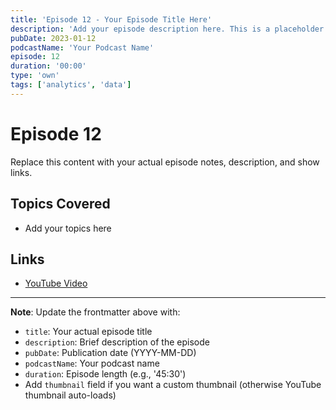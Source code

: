 ```yaml
---
title: 'Episode 12 - Your Episode Title Here'
description: 'Add your episode description here. This is a placeholder for your podcast episode.'
pubDate: 2023-01-12
podcastName: 'Your Podcast Name'
episode: 12
duration: '00:00'
type: 'own'
tags: ['analytics', 'data']
---
```


# Episode 12

Replace this content with your actual episode notes, description, and show links.

## Topics Covered
- Add your topics here

## Links
- [YouTube Video](https://www.youtube.com/watch?v=REPLACE_WITH_YOUR_VIDEO_ID)

---

**Note**: Update the frontmatter above with:
- `title`: Your actual episode title
- `description`: Brief description of the episode
- `pubDate`: Publication date (YYYY-MM-DD)
- `podcastName`: Your podcast name
- `duration`: Episode length (e.g., '45:30')
- Add `thumbnail` field if you want a custom thumbnail (otherwise YouTube thumbnail auto-loads)
